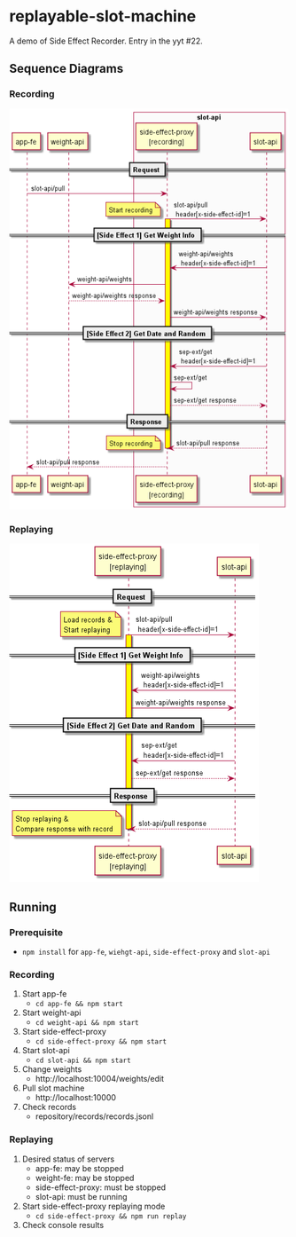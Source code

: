 # replayable-slot-machine
A demo of Side Effect Recorder. Entry in the yyt #22.


## Sequence Diagrams

### Recording
![Recording Sequence Diagram](docs/recording-sequence-diagram.png)

### Replaying
![Replaying Sequence Diagram](docs/replaying-sequence-diagram.png)


## Running

### Prerequisite
* `npm install` for `app-fe`, `wiehgt-api`, `side-effect-proxy` and `slot-api` 

### Recording

1. Start app-fe
    * `cd app-fe && npm start`
1. Start weight-api
    * `cd weight-api && npm start`
1. Start side-effect-proxy
    * `cd side-effect-proxy && npm start`
1. Start slot-api
    * `cd slot-api && npm start`
1. Change weights
    * http://localhost:10004/weights/edit
1. Pull slot machine
    * http://localhost:10000
1. Check records
    * repository/records/records.jsonl


### Replaying

1. Desired status of servers
    * app-fe: may be stopped
    * weight-fe: may be stopped
    * side-effect-proxy: must be stopped
    * slot-api: must be running
1. Start side-effect-proxy replaying mode
    * `cd side-effect-proxy && npm run replay`
1. Check console results
